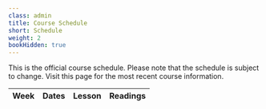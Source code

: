 ```yaml
---
class: admin
title: Course Schedule
short: Schedule
weight: 2
bookHidden: true
---
```


This is the official course schedule. Please note that the schedule is subject to change. Visit this page for the most recent course information. 



| Week  | Dates  | Lesson | Readings |
|---|---|---|---|

